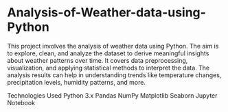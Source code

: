 # Analysis-of-Weather-data-using-Python

This project involves the analysis of weather data using Python. The aim is to explore, clean, and analyze the dataset to derive meaningful insights about weather patterns over time. It covers data preprocessing, visualization, and applying statistical methods to interpret the data. The analysis results can help in understanding trends like temperature changes, precipitation levels, humidity patterns, and more.

Technologies Used
Python 3.x
Pandas
NumPy
Matplotlib
Seaborn
Jupyter Notebook
